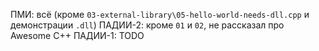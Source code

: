 ПМИ: всё (кроме `03-external-library\05-hello-world-needs-dll.cpp` и демонстрации `.dll`)
ПАДИИ-2: кроме `01` и `02`, не рассказал про Awesome C++
ПАДИИ-1: TODO
